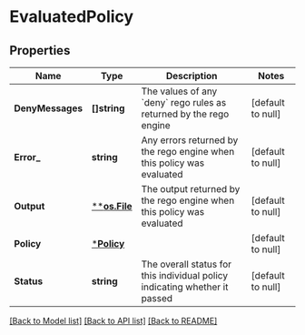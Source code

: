 # EvaluatedPolicy

## Properties
Name | Type | Description | Notes
------------ | ------------- | ------------- | -------------
**DenyMessages** | **[]string** | The values of any &#x60;deny&#x60; rego rules as returned by the rego engine | [default to null]
**Error_** | **string** | Any errors returned by the rego engine when this policy was evaluated | [default to null]
**Output** | [****os.File**](*os.File.md) | The output returned by the rego engine when this policy was evaluated | [default to null]
**Policy** | [***Policy**](Policy.md) |  | [default to null]
**Status** | **string** | The overall status for this individual policy indicating whether it passed | [default to null]

[[Back to Model list]](../README.md#documentation-for-models) [[Back to API list]](../README.md#documentation-for-api-endpoints) [[Back to README]](../README.md)


